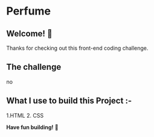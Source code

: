 # Perfume


## Welcome! 👋

Thanks for checking out this front-end coding challenge.



## The challenge
no



## What I use to build this Project :-


1.HTML 
2. CSS


**Have fun building!** 🚀
